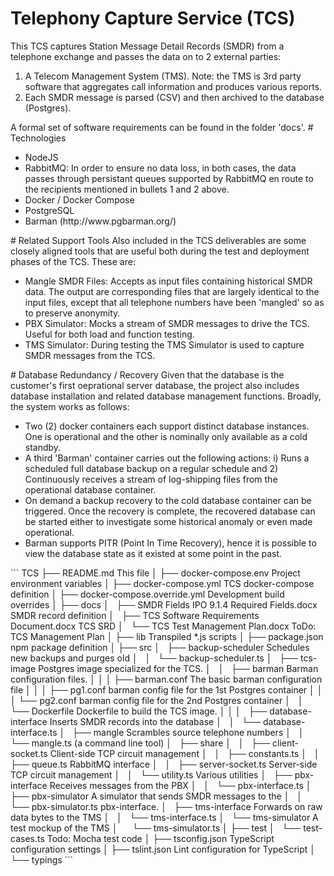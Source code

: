 # Telephony Capture Service (TCS)
This TCS captures Station Message Detail Records (SMDR) from a telephone exchange and passes the data on to 2 external parties:
<ol>
<li>A Telecom Management System (TMS).  Note: the TMS is 3rd party software that aggregates call information and produces various reports.</li>
<li>Each SMDR message is parsed (CSV) and then archived to the database (Postgres).</li>
</ol>
A formal set of software requirements can be found in the folder 'docs'. 
# Technologies
<ul>
<li>NodeJS</li>
<li>RabbitMQ: In order to ensure no data loss, in both cases, the data passes through persistant queues supported by RabbitMQ en route to the recipients mentioned in bullets 1 and 2 above.</li>
<li>Docker / Docker Compose</li>
<li>PostgreSQL</li>
<li>Barman (http://www.pgbarman.org/)</li>
</ul>
# Related Support Tools
Also included in the TCS deliverables are some closely aligned tools that are useful both during the test and deployment phases of the TCS.  These are:
<ul>
<li>Mangle SMDR Files: Accepts as input files containing historical SMDR data.  The output are corresponding files that are largely identical to the input files, except that all telephone numbers have been 'mangled' so as to preserve anonymity.</li>
<li>PBX Simulator: Mocks a stream of SMDR messages to drive the TCS.  Useful for both load and function testing.</li>
<li>TMS Simulator: During testing the TMS Simulator is used to capture SMDR messages from the TCS.</li>
</ul>
# Database Redundancy / Recovery
Given that the database is the customer's first oeprational server database, the project also includes database installation and related database management functions.  Broadly, the system works as
follows:
<ul>
<li>Two (2) docker containers each support distinct database instances.  One is operational and the other is nominally only available as a cold standby.</li>
<li>A third 'Barman' container carries out the following actions: i) Runs a scheduled full database backup on a regular schedule and 2) Continuously receives a stream of log-shipping files from the operational 
database container.</li>
<li>On demand a backup recovery to the cold database container can be triggered.  Once the recovery is complete, the recovered database can be started either to investigate some
historical anomaly or even made operational.</li>
<li>Barman supports PITR (Point In Time Recovery), hence it is possible to view the database state as it existed at some point in the past.</li>
</ul>
```
TCS
├── README.md                                             This file
│
├── docker-compose.env                                    Project environment variables
│
├── docker-compose.yml                                    TCS docker-compose definition
│
├── docker-compose.override.yml                           Development build overrides
│
├── docs
│   ├── SMDR Fields IPO 9.1.4 Required Fields.docx        SMDR record definition
│   ├── TCS Software Requirements Document.docx           TCS SRD
│   └── TCS Test Management Plan.docx                     ToDo: TCS Management Plan
│
├── lib                                                   Transpiled *.js scripts
│
├── package.json                                          npm package definition
│
├── src                                                   
│   ├── backup-scheduler                                  Schedules new backups and purges old
│   │   └── backup-scheduler.ts                         
│   ├── tcs-image                                         Postgres image specialized for the TCS.
│   │   ├── barman                                        Barman configuration files.
│   │   │   ├── barman.conf                               The basic barman configuration file
│   │   │   ├── pg1.conf                                  barman config file for the 1st Postgres container
│   │   │   └── pg2.conf                                  barman config file for the 2nd Postgres container
│   │   └── Dockerfile                                    Dockerfile to build the TCS image.
│   │
│   ├── database-interface                                Inserts SMDR records into the database
│   │   └── database-interface.ts                         
│   ├── mangle                                            Scrambles source telephone numbers
│   │   └── mangle.ts                                     (a command line tool)
│   ├── share
│   │   ├── client-socket.ts                              Client-side TCP circuit management
│   │   ├── constants.ts                                  
│   │   ├── queue.ts                                      RabbitMQ interface
│   │   ├── server-socket.ts                              Server-side TCP circuit management
│   │   └── utility.ts                                    Various utilities
│   ├── pbx-interface                                     Receives messages from the PBX
│   │   └── pbx-interface.ts                         
│   ├── pbx-simulator                                     A simulator that sends SMDR messages to the 
│   │   └── pbx-simulator.ts                              pbx-interface.
│   ├── tms-interface                                     Forwards on raw data bytes to the TMS
│   │   └── tms-interface.ts                         
│   └── tms-simulator                                     A test mockup of the TMS
│       └── tms-simulator.ts                         
│
├── test
│   └── test-cases.ts                                     Todo: Mocha test code
│
├── tsconfig.json                                         TypeScript configuration settings
│
├── tslint.json                                           Lint configuration for TypeScript
│
└── typings                                
```

